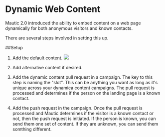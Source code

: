 # Dynamic Web Content

Mautic 2.0 introduced the ability to embed content on a web page dynamically for both anonymous visitors and known contacts.

There are several steps involved in setting this up.

##Setup
1.  Add the default content.
![](/dwc/media/dwc-default.jpg)

2.  Add alternative content if desired.
3.  Add the dynamic content pull request in a campaign.  The key to this step is naming the "slot".  This can be anything you want as long as it's unique across your dynamica content campaigns.  The pull request is processed and determines if the person on the landing page is a known contact.
4.  Add the push request in the campaign.  Once the pull request is processed and Mautic determines if the visitor is a known contact or not, then the push request is initiated.  If the person is known, you can send them one set of content.  If they are unknown, you can send them somthing different.

